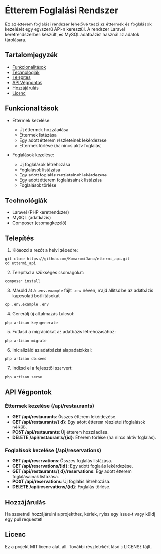 # Étterem Foglalási Rendszer

Ez az étterem foglalási rendszer lehetővé teszi az éttermek és foglalások kezelését egy egyszerű API-n keresztül. A rendszer Laravel keretrendszerben készült, és MySQL adatbázist használ az adatok tárolására.

## Tartalomjegyzék

- [Funkcionalitások](#funkcionalitások)
- [Technológiák](#technológiák)
- [Telepítés](#telepítés)
- [API Végpontok](#api-végpontok)
- [Hozzájárulás](#hozzájárulás)
- [Licenc](#licenc)

## Funkcionalitások

- Éttermek kezelése:
  - Új éttermek hozzáadása
  - Éttermek listázása
  - Egy adott étterem részleteinek lekérdezése
  - Éttermek törlése (ha nincs aktív foglalás)

- Foglalások kezelése:
  - Új foglalások létrehozása
  - Foglalások listázása
  - Egy adott foglalás részleteinek lekérdezése
  - Egy adott étterem foglalásainak listázása
  - Foglalások törlése

## Technológiák

- Laravel (PHP keretrendszer)
- MySQL (adatbázis)
- Composer (csomagkezelő)

## Telepítés

1. Klónozd a repót a helyi gépedre:
```
git clone https://github.com/KomaromiJano/ettermi_api.git
cd ettermi_api
```
2. Telepítsd a szükséges csomagokat:
```
composer install
```
3. Másold át a `.env.example` fájlt `.env` néven, majd állítsd be az adatbázis kapcsolati beállításokat:
```
cp .env.example .env
```
4. Generálj új alkalmazás kulcsot:
```
php artisan key:generate
```
5. Futtasd a migrációkat az adatbázis létrehozásához:
```
php artisan migrate
```
6. Inicializáld az adatbázist alapadatokkal:
```
php artisan db:seed
```
7. Indítsd el a fejlesztői szervert:
```
php artisan serve
```
## API Végpontok

### Éttermek kezelése (/api/restaurants)

- **GET /api/restaurants**: Összes étterem lekérdezése.
- **GET /api/restaurants/{id}**: Egy adott étterem részletei (foglalások nélkül).
- **POST /api/restaurants**: Új étterem hozzáadása.
- **DELETE /api/restaurants/{id}**: Étterem törlése (ha nincs aktív foglalás).

### Foglalások kezelése (/api/reservations)

- **GET /api/reservations**: Összes foglalás listázása.
- **GET /api/reservations/{id}**: Egy adott foglalás lekérdezése.
- **GET /api/restaurants/{id}/reservations**: Egy adott étterem foglalásainak listázása.
- **POST /api/reservations**: Új foglalás létrehozása.
- **DELETE /api/reservations/{id}**: Foglalás törlése.

## Hozzájárulás

Ha szeretnél hozzájárulni a projekthez, kérlek, nyiss egy issue-t vagy küldj egy pull requestet!

## Licenc

Ez a projekt MIT licenc alatt áll. További részletekért lásd a LICENSE fájlt.